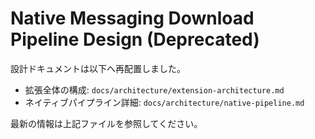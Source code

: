 # Native Messaging Download Pipeline Design (Deprecated)

設計ドキュメントは以下へ再配置しました。

- 拡張全体の構成: `docs/architecture/extension-architecture.md`
- ネイティブパイプライン詳細: `docs/architecture/native-pipeline.md`

最新の情報は上記ファイルを参照してください。
